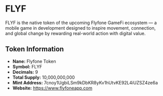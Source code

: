 # FLYF
FLYF is the native token of the upcoming Flyfone GameFi ecosystem — a mobile game in development designed to inspire movement, connection, and global change by rewarding real-world action with digital value.

## Token Information
- **Nane:** Flyfone Token
- **Symbol:** FLYF
- **Decimals:** 9
- **Total Supply:** 10,000,000,000
- **Mint Address:** 7cnoy1UgbiLSm9kDbKR8yKv1hUtvKE92L4iUZSZ4ze6a
- **Website:** https://www.flyfoneapp.com
